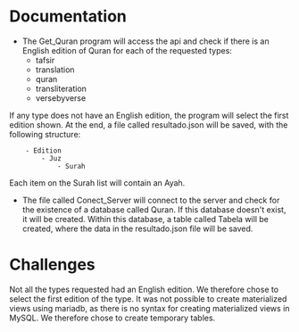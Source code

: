 # Documentation

- The Get_Quran program will access the api and check if there is an English edition of Quran for each of the requested types:
    - tafsir
    - translation
    - quran
    - transliteration
    - versebyverse

If any type does not have an English edition, the program will select the first edition shown.
At the end, a file called resultado.json will be saved, with the following structure:

        - Edition
            - Juz
                - Surah

Each item on the Surah list will contain an Ayah.

- The file called Conect_Server will connect to the server and check for the existence of a database called Quran. If this database doesn't exist, it will be created.
Within this database, a table called Tabela will be created, where the data in the resultado.json file will be saved.

# Challenges
Not all the types requested had an English edition. We therefore chose to select the first edition of the type.
It was not possible to create materialized views using mariadb, as there is no syntax for creating materialized views in MySQL. We therefore chose to create temporary tables.
